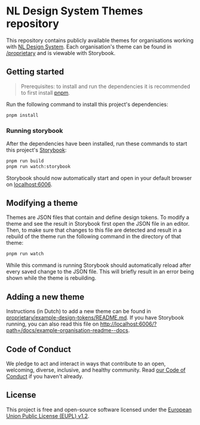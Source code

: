 # NL Design System Themes repository

This repository contains publicly available themes for organisations working with [NL Design System](https://www.nldesignsystem.nl/). Each organisation's theme can be found in [/proprietary](./proprietary/) and is viewable with Storybook.

## Getting started

> Prerequisites: to install and run the dependencies it is recommended to first install [pnpm](https://pnpm.io/).

Run the following command to install this project's dependencies:

```sh
pnpm install
```

### Running storybook

After the dependencies have been installed, run these commands to start this project's [Storybook](https://storybook.js.org/):

```sh
pnpm run build
pnpm run watch:storybook
```

Storybook should now automatically start and open in your default browser on [localhost:6006](http://localhost:6006/).

## Modifying a theme

Themes are JSON files that contain and define design tokens. To modify a theme and see the result in Storybook first open the JSON file in an editor. Then, to make sure that changes to this file are detected and result in a rebuild of the theme run the following command in the directory of that theme:

```sh
pnpm run watch
```

While this command is running Storybook should automatically reload after every saved change to the JSON file. This will briefly result in an error being shown while the theme is rebuilding.

## Adding a new theme

Instructions (in Dutch) to add a new theme can be found in [proprietary/example-design-tokens/README.md](proprietary/example-design-tokens/README.md). If you have Storybook running, you can also read this file on [http://localhost:6006/?path=/docs/example-organisation-readme--docs](http://localhost:6006/?path=/docs/example-organisation-readme--docs).

## Code of Conduct

We pledge to act and interact in ways that contribute to an open, welcoming, diverse, inclusive, and healthy community. Read [our Code of Conduct](CODE_OF_CONDUCT.md) if you haven't already.

## License

This project is free and open-source software licensed under the [European Union Public License (EUPL) v1.2](LICENSE.md).
